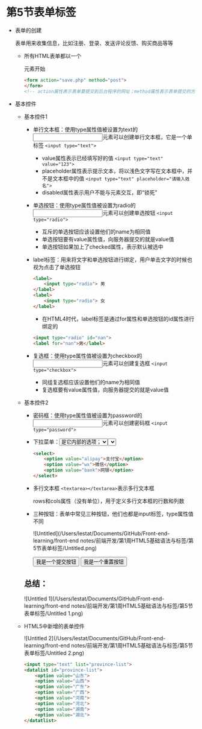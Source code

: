 # 第5节表单标签

- 表单的创建

    表单用来收集信息，比如注册、登录、发送评论反馈、购买商品等等

    - 所有HTML表单都以一个<form>元素开始

        ```html
        <form action="save.php" method="post">
        </form>
        <!-- action属性表示表单要提交到后台程序的网址；method属性表示表单提交的方式，有get和post-->
        ```

- 基本控件
    - 基本控件1
        - 单行文本框：使用type属性值被设置为text的<input>元素可以创建单行文本框，它是一个单标签
        `<input type="text">`
            - value属性表示已经填写好的值
              `<input type="text" value="123">`
            - placeholder属性表示提示文本，将以浅色文字写在文本框中，并不是文本框中的值
              `<input type="text" placeholder="请输入姓名">`
            - disabled属性表示用户不能与元素交互，即“锁死”
        - 单选按钮：使用type属性值被设置为radio的<input>元素可以创建单选按钮
        `<input type="radio">`
            - 互斥的单选按钮应该设置他们的name为相同值
            - 单选按钮要有value属性值，向服务器提交的就是value值
            - 单选按钮如果加上了checked属性，表示默认被选中
        - label标签：用来将文字和单选按钮进行绑定，用户单击文字的时候也视为点击了单选按钮

            ```html
            <label>
            	<input type="radio"> 男
            </label>
            <label>
            	<input type="radio"> 女
            </label>
            ```

            - 在HTML4时代，label标签是通过for属性和单选按钮的id属性进行绑定的

            ```html
            <input type="radio" id="nan">
            <label for="nan">男</label>
            ```

        - 复选框：使用type属性值被设置为checkbox的<input>元素可以创建复选框
        `<input type="checkbox">`
            - 同组复选框应该设置他们的name为相同值
            - 复选框要有value属性值，向服务器提交的就是value值
    - 基本控件2
        - 密码框：使用type属性值被设置为password的<input>元素可以创建密码框
        `<input type="password">`
        - 下拉菜单：<select>标签表示下拉菜单，<option>是它内部的选项；<select>里只能放<option>

            ```html
            <select>
            	<option value="alipay">支付宝</option>
            	<option value="wx">微信</option>
            	<option value="bank">网银</option>
            </select>
            ```

        - 多行文本框
        `<textarea></textarea>`表示多行文本框

            rows和cols属性（没有单位），用于定义多行文本框的行数和列数

        - 三种按钮：表单中常见三种按钮，他们也都是input标签，type属性值不同

            ![Untitled](/Users/lestat/Documents/GitHub/Front-end-learning/front-end notes/前端开发/第1周HTML5基础语法与标签/第5节表单标签/Untitled.png)

            <input type="submit" value="我是一个提交按钮">
            <input type="reset" value="我是一个重置按钮">

        ## 总结：

        ![Untitled 1](/Users/lestat/Documents/GitHub/Front-end-learning/front-end notes/前端开发/第1周HTML5基础语法与标签/第5节表单标签/Untitled 1.png)

    - HTML5中新增的表单控件

        ![Untitled 2](/Users/lestat/Documents/GitHub/Front-end-learning/front-end notes/前端开发/第1周HTML5基础语法与标签/第5节表单标签/Untitled 2.png)

        <datalist>控件可以作为输入框提供一些备选项，当用户输入的内容与备选项文字相同时，将会智能感应

        ```html
        <input type="text" list="province-list">
        <datalist id="province-list">
        	<option value="山东">
        	<option value="山西">
        	<option value="广东">
        	<option value="广西">
        	<option value="河南">
        	<option value="河北">
        	<option value="湖南">
        	<option value="湖北">
        </datatlist>
        ```